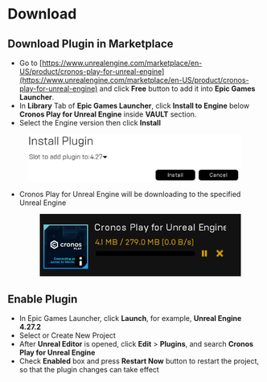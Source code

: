 # Download

## Download Plugin in Marketplace

* Go to [https://www.unrealengine.com/marketplace/en-US/product/cronos-play-for-unreal-engine](https://www.unrealengine.com/marketplace/en-US/product/cronos-play-for-unreal-engine) and click **Free** button to add it into **Epic Games Launcher**.
* In **Library** Tab of **Epic Games Launcher**, click **Install to Engine** below **Cronos Play for Unreal Engine** inside **VAULT** section.
* Select the Engine version then click **Install**

<figure><img src="../../.gitbook/assets/image (8).png" alt=""><figcaption></figcaption></figure>

*   Cronos Play for Unreal Engine will be downloading to the specified Unreal Engine

    <figure><img src="../../.gitbook/assets/image (15).png" alt=""><figcaption></figcaption></figure>

## Enable Plugin

* In Epic Games Launcher, click **Launch**, for example, **Unreal Engine 4.27.2**
* Select or Create New Project
* After **Unreal Editor** is opened, click **Edit** > **Plugins**, and search **Cronos Play for Unreal Engine**
* Check **Enabled** box and press **Restart Now** button to restart the project, so that the plugin changes can take effect
